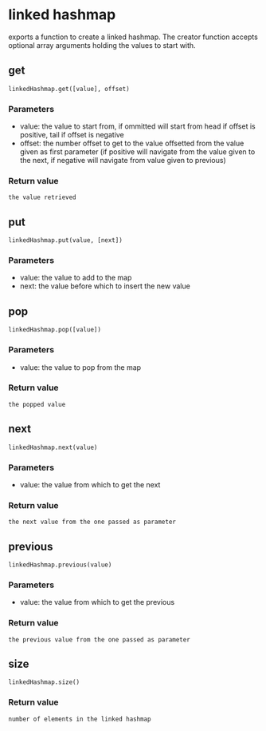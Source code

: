 # linked hashmap
exports a function to create a linked hashmap. The creator function accepts optional array arguments holding the values to start with.

## get
```
linkedHashmap.get([value], offset)
```
### Parameters
- value: the value to start from, if ommitted will start from head if offset is positive, tail if offset is negative
- offset: the number offset to get to the value offsetted from the value given as first parameter (if positive will navigate from the value given to the next, if negative will navigate from value given to previous)

### Return value
    the value retrieved

## put
```
linkedHashmap.put(value, [next])
```
### Parameters
- value: the value to add to the map
- next: the value before which to insert the new value 

## pop
```
linkedHashmap.pop([value])
```
### Parameters
- value: the value to pop from the map
### Return value
    the popped value

## next
```
linkedHashmap.next(value)
```
### Parameters
- value: the value from which to get the next
### Return value
    the next value from the one passed as parameter


## previous
```
linkedHashmap.previous(value)
```
### Parameters
- value: the value from which to get the previous
### Return value
    the previous value from the one passed as parameter

## size
```
linkedHashmap.size()
```
### Return value
    number of elements in the linked hashmap